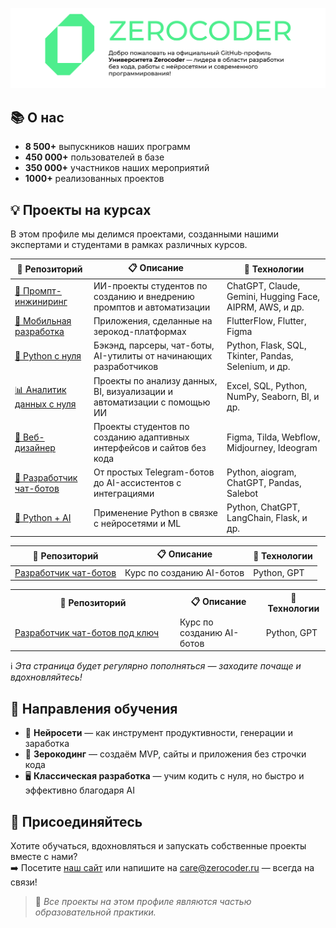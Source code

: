 ![Вступление](https://github.com/ZerocoderUniversity/ZerocoderUniversity/blob/main/Frame%202%20(1).png)

## 📚 О нас

- **8 500+** выпускников наших программ  
- **450 000+** пользователей в базе
- **350 000+** участников наших мероприятий
- **1000+** реализованных проектов  


## 💡 Проекты на курсах

В этом профиле мы делимся проектами, созданными нашими экспертами и студентами в рамках различных курсов. 

| 📁 Репозиторий | 📋 Описание | 🧩 Технологии |
|----------------|-------------|---------------|
| [🤖 Промпт-инжиниринг](https://github.com/ZerocoderUniversity/AI-course-prompt-engineering) | ИИ-проекты студентов по созданию и внедрению промптов и автоматизации | ChatGPT, Claude, Gemini, Hugging Face, AIPRM, AWS, и др. |
| [📱 Мобильная разработка](https://github.com/ZerocoderUniversity/ZC-course-mobile-app-developer-) | Приложения, сделанные на зерокод-платформах | FlutterFlow, Flutter, Figma |
| [🐍 Python с нуля](https://github.com/ZerocoderUniversity/course-python-from-scratch) | Бэкэнд, парсеры, чат-боты, AI-утилиты от начинающих разработчиков | Python, Flask, SQL, Tkinter, Pandas, Selenium, и др. |
| [📊 Аналитик данных с нуля](https://github.com/ZerocoderUniversity/PR-course-data-analytics) | Проекты по анализу данных, BI, визуализации и автоматизации с помощью ИИ | Excel, SQL, Python, NumPy, Seaborn, BI, и др. |
| [🎨 Веб-дизайнер](https://github.com/ZerocoderUniversity/ZC-course-web-design) | Проекты студентов по созданию адаптивных интерфейсов и сайтов без кода | Figma, Tilda, Webflow, Midjourney, Ideogram |
| [💬 Разработчик чат-ботов](https://github.com/ZerocoderUniversity/ZC-course-chatbot-development) | От простых Telegram-ботов до AI-ассистентов с интеграциями | Python, aiogram, ChatGPT, Pandas, Salebot |
| [🧠 Python + AI](https://github.com/ZerocoderUniversity/PR-course-python-AI) | Применение Python в связке с нейросетями и ML | Python, ChatGPT, LangChain, Flask, и др. |

| 📁 Репозиторий | 📋 Описание | 🧩 Технологии |
|------------------------------|-------------|---------------|
| [Разработчик&nbsp;чат-ботов](#) | Курс по созданию AI-ботов | Python, GPT |


<table>
  <tr>
    <th width="250">📁 Репозиторий</th>
    <th>📋 Описание</th>
    <th>🧩 Технологии</th>
  </tr>
  <tr>
    <td><a href="#">Разработчик чат-ботов под ключ</a></td>
    <td>Курс по созданию AI-ботов</td>
    <td>Python, GPT</td>
  </tr>
</table>




ℹ️ *Эта страница будет регулярно пополняться — заходите почаще и вдохновляйтесь!*

## 🧭 Направления обучения

- 🤖 **Нейросети** — как инструмент продуктивности, генерации и заработка  
- 🧱 **Зерокодинг** — создаём MVP, сайты и приложения без строчки кода  
- 🖥 **Классическая разработка** — учим кодить с нуля, но быстро и эффективно благодаря AI


## 🤝 Присоединяйтесь

Хотите обучаться, вдохновляться и запускать собственные проекты вместе с нами?  
➡️ Посетите [наш сайт](https://zerocoder.ru/) или напишите на care@zerocoder.ru — всегда на связи!


> 🧠 *Все проекты на этом профиле являются частью образовательной практики.*
